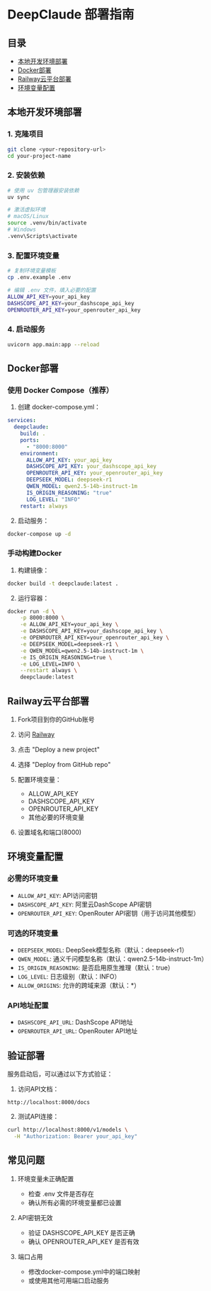 # DeepClaude 部署指南

## 目录
- [本地开发环境部署](#本地开发环境部署)
- [Docker部署](#docker部署)
- [Railway云平台部署](#railway云平台部署)
- [环境变量配置](#环境变量配置)

## 本地开发环境部署

### 1. 克隆项目
```bash
git clone <your-repository-url>
cd your-project-name
```

### 2. 安装依赖
```bash
# 使用 uv 包管理器安装依赖
uv sync

# 激活虚拟环境
# macOS/Linux
source .venv/bin/activate
# Windows
.venv\Scripts\activate
```

### 3. 配置环境变量
```bash
# 复制环境变量模板
cp .env.example .env

# 编辑 .env 文件，填入必要的配置
ALLOW_API_KEY=your_api_key
DASHSCOPE_API_KEY=your_dashscope_api_key
OPENROUTER_API_KEY=your_openrouter_api_key
```

### 4. 启动服务
```bash
uvicorn app.main:app --reload
```

## Docker部署

### 使用 Docker Compose（推荐）

1. 创建 docker-compose.yml：
```yaml
services:
  deepclaude:
    build: .
    ports:
      - "8000:8000"
    environment:
      ALLOW_API_KEY: your_api_key
      DASHSCOPE_API_KEY: your_dashscope_api_key
      OPENROUTER_API_KEY: your_openrouter_api_key
      DEEPSEEK_MODEL: deepseek-r1
      QWEN_MODEL: qwen2.5-14b-instruct-1m
      IS_ORIGIN_REASONING: "true"
      LOG_LEVEL: "INFO"
    restart: always
```

2. 启动服务：
```bash
docker-compose up -d
```

### 手动构建Docker

1. 构建镜像：
```bash
docker build -t deepclaude:latest .
```

2. 运行容器：
```bash
docker run -d \
    -p 8000:8000 \
    -e ALLOW_API_KEY=your_api_key \
    -e DASHSCOPE_API_KEY=your_dashscope_api_key \
    -e OPENROUTER_API_KEY=your_openrouter_api_key \
    -e DEEPSEEK_MODEL=deepseek-r1 \
    -e QWEN_MODEL=qwen2.5-14b-instruct-1m \
    -e IS_ORIGIN_REASONING=true \
    -e LOG_LEVEL=INFO \
    --restart always \
    deepclaude:latest
```

## Railway云平台部署

1. Fork项目到你的GitHub账号

2. 访问 [Railway](https://railway.app)

3. 点击 "Deploy a new project"

4. 选择 "Deploy from GitHub repo"

5. 配置环境变量：
   - ALLOW_API_KEY
   - DASHSCOPE_API_KEY
   - OPENROUTER_API_KEY
   - 其他必要的环境变量

6. 设置域名和端口(8000)

## 环境变量配置

### 必需的环境变量
- `ALLOW_API_KEY`: API访问密钥
- `DASHSCOPE_API_KEY`: 阿里云DashScope API密钥
- `OPENROUTER_API_KEY`: OpenRouter API密钥（用于访问其他模型）

### 可选的环境变量
- `DEEPSEEK_MODEL`: DeepSeek模型名称（默认：deepseek-r1）
- `QWEN_MODEL`: 通义千问模型名称（默认：qwen2.5-14b-instruct-1m）
- `IS_ORIGIN_REASONING`: 是否启用原生推理（默认：true）
- `LOG_LEVEL`: 日志级别（默认：INFO）
- `ALLOW_ORIGINS`: 允许的跨域来源（默认：*）

### API地址配置
- `DASHSCOPE_API_URL`: DashScope API地址
- `OPENROUTER_API_URL`: OpenRouter API地址

## 验证部署

服务启动后，可以通过以下方式验证：

1. 访问API文档：
```
http://localhost:8000/docs
```

2. 测试API连接：
```bash
curl http://localhost:8000/v1/models \
  -H "Authorization: Bearer your_api_key"
```

## 常见问题

1. 环境变量未正确配置
   - 检查 .env 文件是否存在
   - 确认所有必需的环境变量都已设置

2. API密钥无效
   - 验证 DASHSCOPE_API_KEY 是否正确
   - 确认 OPENROUTER_API_KEY 是否有效

3. 端口占用
   - 修改docker-compose.yml中的端口映射
   - 或使用其他可用端口启动服务 
